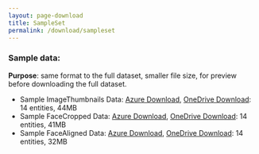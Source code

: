 ```yaml
---
layout: page-download
title: SampleSet
permalink: /download/sampleset
---
```


### Sample data:
**Purpose**: same format to the full dataset, smaller file size, for preview before downloading the full dataset.
* Sample ImageThumbnails Data: [Azure Download](https://msceleb.blob.core.windows.net/msceleb-v1/MsCelebV1-ImageThumbnails.Samples.zip), [OneDrive Download](https://1drv.ms/u/s!AsQPov4_i5H0gRvC_lxBm_jE1I1N): 14 entities, 44MB
* Sample FaceCropped Data: [Azure Download](https://msceleb.blob.core.windows.net/msceleb-v1/MsCelebV1-Faces-Cropped.Samples.zip), [OneDrive Download](https://1drv.ms/u/s!AsQPov4_i5H0gRl4ZRPvlyDzgNr-): 14 entities, 41MB
* Sample FaceAligned Data: [Azure Download](https://msceleb.blob.core.windows.net/msceleb-v1/MsCelebV1-Faces-Aligned.Samples.zip), [OneDrive Download](https://1drv.ms/u/s!AsQPov4_i5H0gRr4iK9RwaLHNfiw): 14 entities, 32MB

